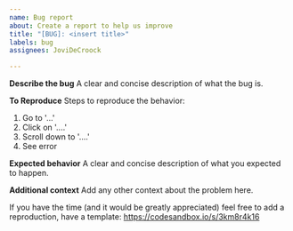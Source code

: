 ```yaml
---
name: Bug report
about: Create a report to help us improve
title: "[BUG]: <insert title>"
labels: bug
assignees: JoviDeCroock

---
```


**Describe the bug**
A clear and concise description of what the bug is.

**To Reproduce**
Steps to reproduce the behavior:
1. Go to '...'
2. Click on '....'
3. Scroll down to '....'
4. See error

**Expected behavior**
A clear and concise description of what you expected to happen.

**Additional context**
Add any other context about the problem here.

If you have the time (and it would be greatly appreciated) feel free to add a reproduction, have a template: https://codesandbox.io/s/3km8r4k16
